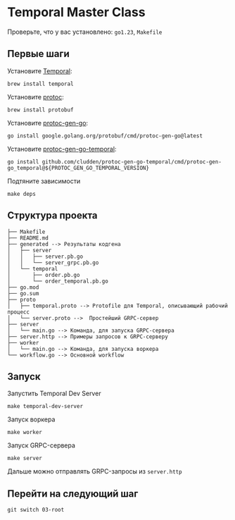 # Temporal Master Class

Проверьте, что у вас установлено: `go1.23`, `Makefile`

## Первые шаги
Установите [Temporal](https://temporal.io/setup/install-temporal-cli):
```shell
brew install temporal
```

Установите [protoc](https://grpc.io/docs/protoc-installation/):
```shell
brew install protobuf
```

Установите [protoc-gen-go](https://grpc.io/docs/languages/go/quickstart/):
```shell
go install google.golang.org/protobuf/cmd/protoc-gen-go@latest
```

Установите [protoc-gen-go-temporal](https://github.com/cludden/protoc-gen-go-temporal):
```shell
go install github.com/cludden/protoc-gen-go-temporal/cmd/protoc-gen-go_temporal@${PROTOC_GEN_GO_TEMPORAL_VERSION}
```

Подтяните зависимости
```shell
make deps
```

## Структура проекта

```
├── Makefile
├── README.md
├── generated --> Результаты кодгена
│   ├── server
│   │   ├── server.pb.go
│   │   └── server_grpc.pb.go
│   └── temporal
│       ├── order.pb.go
│       └── order_temporal.pb.go
├── go.mod
├── go.sum
├── proto
│   ├── temporal.proto --> Protofile для Temporal, описывающий рабочий процесс
│   └── server.proto -->  Простейший GRPC-сервер
├── server
│   └── main.go --> Команда, для запуска GRPC-сервера
├── server.http --> Примеры запросов к GRPC-серверу
├── worker
│   └── main.go --> Команда, для запуска воркера
└── workflow.go --> Основной workflow
```

## Запуск

Запустить Temporal Dev Server
```shell
make temporal-dev-server
```

Запуск воркера
```shell
make worker
```

Запуск GRPC-сервера
```shell
make server
```

Дальше можно отправлять GRPC-запросы из `server.http`

## Перейти на следующий шаг

```shell
git switch 03-root
```